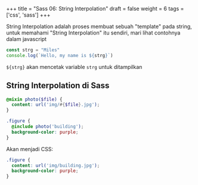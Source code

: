 +++
title = "Sass 06: String Interpolation"
draft = false
weight = 6
tags = ['css', 'sass']
+++

String Interpolation adalah proses membuat sebuah "template" pada string, untuk memahami "String Interpolation" itu sendiri, mari lihat contohnya dalam javascript

```js
const strg = "Miles"
console.log(`Hello, my name is ${strg}`)
```

`${strg}` akan mencetak variable `strg` untuk ditampilkan

## String Interpolation di Sass

```scss
@mixin photo($file) {
  content: url('img/#{$file}.jpg');
}

.figure {
  @include photo('building');
  background-color: purple;
}
```
Akan menjadi CSS:

```css
.figure {
  content: url('img/building.jpg');
  background-color: purple;
}
```
